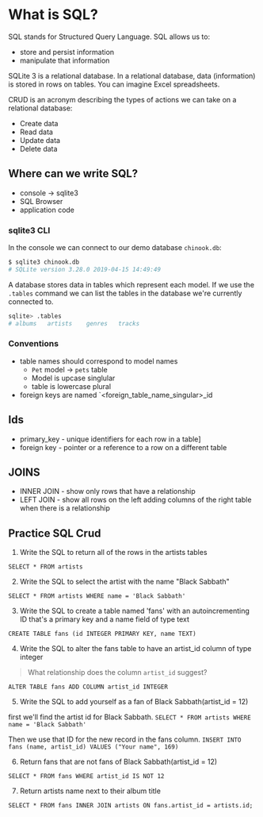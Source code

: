 # What is SQL?

SQL stands for Structured Query Language.
SQL allows us to:

- store and persist information
- manipulate that information

SQLite 3 is a relational database. In a relational database, data (information) is stored in rows on tables. You can imagine Excel spreadsheets.

CRUD is an acronym describing the types of actions we can take on a relational database:

- Create data
- Read data
- Update data
- Delete data

## Where can we write SQL?

- console -> sqlite3
- SQL Browser
- application code

### sqlite3 CLI

In the console we can connect to our demo database `chinook.db`:

```bash
$ sqlite3 chinook.db
# SQLite version 3.28.0 2019-04-15 14:49:49
```

A database stores data in tables which represent each model. If we use the `.tables` command we can list the tables in the database we're currently connected to.

```bash
sqlite> .tables
# albums   artists    genres   tracks
```

### Conventions

- table names should correspond to model names
    -  `Pet` model -> `pets` table
    - Model is upcase singlular
    - table is lowercase plural
- foreign keys are named `<foreign_table_name_singular>_id

## Ids

- primary_key - unique identifiers for each row in a table]
- foreign key - pointer or a reference to a row on a different table

## JOINS

- INNER JOIN - show only rows that have a relationship
- LEFT JOIN - show all rows on the left adding columns of the right table when there is a relationship

## Practice SQL Crud

1. Write the SQL to return all of the rows in the artists tables

`SELECT * FROM artists`

2. Write the SQL to select the artist with the name "Black Sabbath"

`SELECT * FROM artists WHERE name = 'Black Sabbath'`

3. Write the SQL to create a table named 'fans' with an autoincrementing ID that's a primary key and a name field of type text

`CREATE TABLE fans (id INTEGER PRIMARY KEY, name TEXT)`

4. Write the SQL to alter the fans table to have an artist_id column of type integer

> What relationship does the column `artist_id` suggest?

`ALTER TABLE fans ADD COLUMN artist_id INTEGER`

5. Write the SQL to add yourself as a fan of Black Sabbath(artist_id = 12)

first we'll find the artist id for Black Sabbath.
`SELECT * FROM artists WHERE name = 'Black Sabbath'`

Then we use that ID for the new record in the fans column.
`INSERT INTO fans (name, artist_id) VALUES ("Your name", 169)`

6. Return fans that are not fans of Black Sabbath(artist_id = 12)

`SELECT * FROM fans WHERE artist_id IS NOT 12`

7. Return artists name next to their album title

`SELECT * FROM fans INNER JOIN artists ON fans.artist_id = artists.id;`
